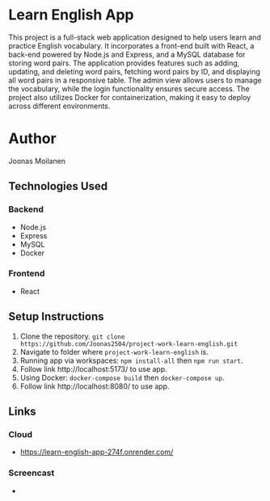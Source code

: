 # Learn English App
This project is a full-stack web application designed to help users learn and practice English vocabulary. It incorporates a front-end built with React, a back-end powered by Node.js and Express, and a MySQL database for storing word pairs. The application provides features such as adding, updating, and deleting word pairs, fetching word pairs by ID, and displaying all word pairs in a responsive table. The admin view allows users to manage the vocabulary, while the login functionality ensures secure access. The project also utilizes Docker for containerization, making it easy to deploy across different environments.

# Author
Joonas Moilanen

## Technologies Used
### Backend
- Node.js
- Express
- MySQL
- Docker
### Frontend
- React

## Setup Instructions
1. Clone the repository. `git clone https://github.com/Joonas2504/project-work-learn-english.git`
2. Navigate to folder where `project-work-learn-english` is.
3. Running app via workspaces: `npm install-all` then `npm run start`.
4. Follow link http://localhost:5173/ to use app.
5. Using Docker: `docker-compose build` then `docker-compose up`.
6. Follow link http://localhost:8080/ to use app.

## Links
### Cloud
- https://learn-english-app-274f.onrender.com/
### Screencast
- 
